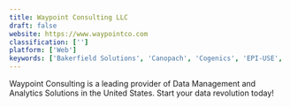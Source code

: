 ```yaml
---
title: Waypoint Consulting LLC
draft: false 
website: https://www.waypointco.com
classification: ['']
platform: ['Web']
keywords: ['Bakerfield Solutions', 'Canopach', 'Cogenics', 'EPI-USE', 'Inside Info', 'Lydon Group', 'MediaMath']
---
```

Waypoint Consulting is a leading provider of Data Management and Analytics Solutions in the United States. Start your data revolution today!